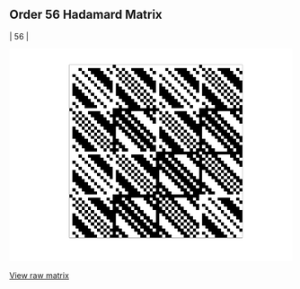 ## Order 56 Hadamard Matrix

| 56 |

<img src="56.png" class="img-responsive" alt=""> 

[View raw matrix](order56.txt)
